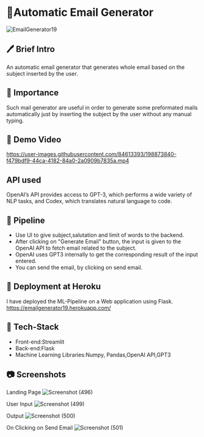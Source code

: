 # 📧Automatic Email Generator
![EmailGenerator19](https://user-images.githubusercontent.com/84613393/198873168-4489c84d-60dc-475f-bb1d-693660cf9f50.png)

## 🖊 Brief Intro 
An automatic email generator that generates whole email based on the subject inserted by the user.

## 📌 Importance 
Such mail generator are useful in order to generate some preformated mails automatically just by inserting the subject by the user without any manual typing.

## 🎥 Demo Video 
https://user-images.githubusercontent.com/84613393/198873840-f479bdf9-44ca-4182-84a0-2a0909b7835a.mp4

## API used
OpenAI’s API provides access to GPT-3, which performs a wide variety of NLP tasks, and Codex, which translates natural language to code.

## 🔁 Pipeline 
<ul>
  <li> Use UI to give subject,salutation and limit of words to the backend. </li>
  <li> After clicking on "Generate Email" button, the input is given to the OpenAI API to fetch email related to the subject.</li>
  <li> OpenAI uses GPT3 internally to get the corresponding result of the input entered. </li>
  <li> You can send the email, by clicking on send email. </li>
</ul>

## 🎯 Deployment at Heroku
I have deployed the ML-Pipeline on a Web application using Flask.
https://emailgenerator19.herokuapp.com/

 ## 🔨 Tech-Stack
 <ul>
  <li> Front-end:Streamlit </li>
  <li> Back-end:Flask </li>
  <li> Machine Learning Libraries:Numpy, Pandas,OpenAI API,GPT3</li>
 </ul>

## 📷 Screenshots
Landing Page 
![Screenshot (496)](https://user-images.githubusercontent.com/84613393/198874393-dd7d507f-ba90-44bd-953a-4a549a5422d4.png)

User Input
![Screenshot (499)](https://user-images.githubusercontent.com/84613393/198874444-6fab3083-5d2c-435b-9fe3-45318cbc6166.png)

Output
![Screenshot (500)](https://user-images.githubusercontent.com/84613393/198874530-1f28771e-d2c8-43ac-82b7-cab835342066.png)

On Clicking on Send Email
![Screenshot (501)](https://user-images.githubusercontent.com/84613393/198874668-1b54fb29-1eab-40a1-9792-513577da0886.png)



